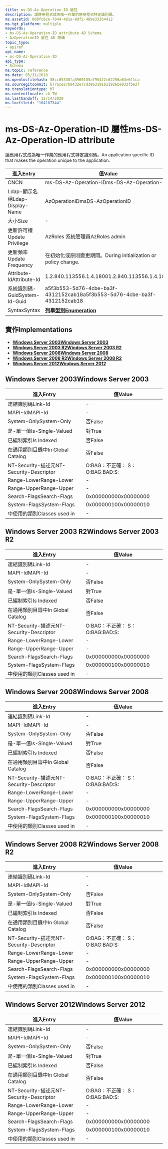 ```yaml
---
title: ms-DS-Az-Operation-ID 屬性
description: 讓應用程式成為唯一作業的應用程式特定識別碼。
ms.assetid: 0d0fc8ce-7044-481a-8df2-489e33264412
ms.tgt_platform: multiple
keywords:
- ms-DS-Az-Operation-ID attribute AD Schema
- AzOperationID 屬性 AD 架構
topic_type:
- apiref
api_name:
- ms-DS-Az-Operation-ID
api_type:
- Schema
ms.topic: reference
ms.date: 05/31/2018
ms.openlocfilehash: 58cc05338fa3960185a795422c62256a63e6f1ca
ms.sourcegitcommit: b77ace27b0432e7cd3863191b11926be032fbe2f
ms.translationtype: MT
ms.contentlocale: zh-TW
ms.lasthandoff: 12/14/2020
ms.locfileid: "104187344"
---
```

# <a name="ms-ds-az-operation-id-attribute"></a><span data-ttu-id="824d4-105">ms-DS-Az-Operation-ID 屬性</span><span class="sxs-lookup"><span data-stu-id="824d4-105">ms-DS-Az-Operation-ID attribute</span></span>

<span data-ttu-id="824d4-106">讓應用程式成為唯一作業的應用程式特定識別碼。</span><span class="sxs-lookup"><span data-stu-id="824d4-106">An application specific ID that makes the operation unique to the application.</span></span>



| <span data-ttu-id="824d4-107">進入</span><span class="sxs-lookup"><span data-stu-id="824d4-107">Entry</span></span> | <span data-ttu-id="824d4-108">值</span><span class="sxs-lookup"><span data-stu-id="824d4-108">Value</span></span> |
|-------------------|-----------------------------------------|
| <span data-ttu-id="824d4-109">CN</span><span class="sxs-lookup"><span data-stu-id="824d4-109">CN</span></span>                | <span data-ttu-id="824d4-110">ms-DS-Az-Operation-ID</span><span class="sxs-lookup"><span data-stu-id="824d4-110">ms-DS-Az-Operation-ID</span></span>                   |
| <span data-ttu-id="824d4-111">Ldap-顯示名稱</span><span class="sxs-lookup"><span data-stu-id="824d4-111">Ldap-Display-Name</span></span> | <span data-ttu-id="824d4-112">AzOperationID</span><span class="sxs-lookup"><span data-stu-id="824d4-112">msDS-AzOperationID</span></span>                      |
| <span data-ttu-id="824d4-113">大小</span><span class="sxs-lookup"><span data-stu-id="824d4-113">Size</span></span>              | \-                                      |
| <span data-ttu-id="824d4-114">更新許可權</span><span class="sxs-lookup"><span data-stu-id="824d4-114">Update Privilege</span></span>  | <span data-ttu-id="824d4-115">AzRoles 系統管理員</span><span class="sxs-lookup"><span data-stu-id="824d4-115">AzRoles admin</span></span>                           |
| <span data-ttu-id="824d4-116">更新頻率</span><span class="sxs-lookup"><span data-stu-id="824d4-116">Update Frequency</span></span>  | <span data-ttu-id="824d4-117">在初始化或原則變更期間。</span><span class="sxs-lookup"><span data-stu-id="824d4-117">During initialization or policy change.</span></span> |
| <span data-ttu-id="824d4-118">Attribute-Id</span><span class="sxs-lookup"><span data-stu-id="824d4-118">Attribute-Id</span></span>      | <span data-ttu-id="824d4-119">1.2.840.113556.1.4.1800</span><span class="sxs-lookup"><span data-stu-id="824d4-119">1.2.840.113556.1.4.1800</span></span>                 |
| <span data-ttu-id="824d4-120">系統識別碼-Guid</span><span class="sxs-lookup"><span data-stu-id="824d4-120">System-Id-Guid</span></span>    | <span data-ttu-id="824d4-121">a5f3b553-5d76-4cbe-ba3f-4312152cab18</span><span class="sxs-lookup"><span data-stu-id="824d4-121">a5f3b553-5d76-4cbe-ba3f-4312152cab18</span></span>    |
| <span data-ttu-id="824d4-122">Syntax</span><span class="sxs-lookup"><span data-stu-id="824d4-122">Syntax</span></span>            | [<span data-ttu-id="824d4-123">**列舉型別**</span><span class="sxs-lookup"><span data-stu-id="824d4-123">**Enumeration**</span></span>](s-enumeration.md)    |



## <a name="implementations"></a><span data-ttu-id="824d4-124">實作</span><span class="sxs-lookup"><span data-stu-id="824d4-124">Implementations</span></span>

-   [<span data-ttu-id="824d4-125">**Windows Server 2003**</span><span class="sxs-lookup"><span data-stu-id="824d4-125">**Windows Server 2003**</span></span>](#windows-server-2003)
-   [<span data-ttu-id="824d4-126">**Windows Server 2003 R2**</span><span class="sxs-lookup"><span data-stu-id="824d4-126">**Windows Server 2003 R2**</span></span>](#windows-server-2003-r2)
-   [<span data-ttu-id="824d4-127">**Windows Server 2008**</span><span class="sxs-lookup"><span data-stu-id="824d4-127">**Windows Server 2008**</span></span>](#windows-server-2008)
-   [<span data-ttu-id="824d4-128">**Windows Server 2008 R2**</span><span class="sxs-lookup"><span data-stu-id="824d4-128">**Windows Server 2008 R2**</span></span>](#windows-server-2008-r2)
-   [<span data-ttu-id="824d4-129">**Windows Server 2012**</span><span class="sxs-lookup"><span data-stu-id="824d4-129">**Windows Server 2012**</span></span>](#windows-server-2012)

## <a name="windows-server-2003"></a><span data-ttu-id="824d4-130">Windows Server 2003</span><span class="sxs-lookup"><span data-stu-id="824d4-130">Windows Server 2003</span></span>



| <span data-ttu-id="824d4-131">進入</span><span class="sxs-lookup"><span data-stu-id="824d4-131">Entry</span></span> | <span data-ttu-id="824d4-132">值</span><span class="sxs-lookup"><span data-stu-id="824d4-132">Value</span></span> |
|------------------------|--------------|
| <span data-ttu-id="824d4-133">連結識別碼</span><span class="sxs-lookup"><span data-stu-id="824d4-133">Link-Id</span></span>                | \-           |
| <span data-ttu-id="824d4-134">MAPI-Id</span><span class="sxs-lookup"><span data-stu-id="824d4-134">MAPI-Id</span></span>                | \-           |
| <span data-ttu-id="824d4-135">System-Only</span><span class="sxs-lookup"><span data-stu-id="824d4-135">System-Only</span></span>            | <span data-ttu-id="824d4-136">否</span><span class="sxs-lookup"><span data-stu-id="824d4-136">False</span></span>        |
| <span data-ttu-id="824d4-137">是-單一值</span><span class="sxs-lookup"><span data-stu-id="824d4-137">Is-Single-Valued</span></span>       | <span data-ttu-id="824d4-138">對</span><span class="sxs-lookup"><span data-stu-id="824d4-138">True</span></span>         |
| <span data-ttu-id="824d4-139">已編制索引</span><span class="sxs-lookup"><span data-stu-id="824d4-139">Is Indexed</span></span>             | <span data-ttu-id="824d4-140">否</span><span class="sxs-lookup"><span data-stu-id="824d4-140">False</span></span>        |
| <span data-ttu-id="824d4-141">在通用類別目錄中</span><span class="sxs-lookup"><span data-stu-id="824d4-141">In Global Catalog</span></span>      | <span data-ttu-id="824d4-142">否</span><span class="sxs-lookup"><span data-stu-id="824d4-142">False</span></span>        |
| <span data-ttu-id="824d4-143">NT-Security-描述元</span><span class="sxs-lookup"><span data-stu-id="824d4-143">NT-Security-Descriptor</span></span> | <span data-ttu-id="824d4-144">O:BAG：不正確： S：</span><span class="sxs-lookup"><span data-stu-id="824d4-144">O:BAG:BAD:S:</span></span> |
| <span data-ttu-id="824d4-145">Range-Lower</span><span class="sxs-lookup"><span data-stu-id="824d4-145">Range-Lower</span></span>            | \-           |
| <span data-ttu-id="824d4-146">Range-Upper</span><span class="sxs-lookup"><span data-stu-id="824d4-146">Range-Upper</span></span>            | \-           |
| <span data-ttu-id="824d4-147">Search-Flags</span><span class="sxs-lookup"><span data-stu-id="824d4-147">Search-Flags</span></span>           | <span data-ttu-id="824d4-148">0x00000000</span><span class="sxs-lookup"><span data-stu-id="824d4-148">0x00000000</span></span>   |
| <span data-ttu-id="824d4-149">System-Flags</span><span class="sxs-lookup"><span data-stu-id="824d4-149">System-Flags</span></span>           | <span data-ttu-id="824d4-150">0x00000010</span><span class="sxs-lookup"><span data-stu-id="824d4-150">0x00000010</span></span>   |
| <span data-ttu-id="824d4-151">中使用的類別</span><span class="sxs-lookup"><span data-stu-id="824d4-151">Classes used in</span></span>        | \-           |



## <a name="windows-server-2003-r2"></a><span data-ttu-id="824d4-152">Windows Server 2003 R2</span><span class="sxs-lookup"><span data-stu-id="824d4-152">Windows Server 2003 R2</span></span>



| <span data-ttu-id="824d4-153">進入</span><span class="sxs-lookup"><span data-stu-id="824d4-153">Entry</span></span> | <span data-ttu-id="824d4-154">值</span><span class="sxs-lookup"><span data-stu-id="824d4-154">Value</span></span> |
|------------------------|--------------|
| <span data-ttu-id="824d4-155">連結識別碼</span><span class="sxs-lookup"><span data-stu-id="824d4-155">Link-Id</span></span>                | \-           |
| <span data-ttu-id="824d4-156">MAPI-Id</span><span class="sxs-lookup"><span data-stu-id="824d4-156">MAPI-Id</span></span>                | \-           |
| <span data-ttu-id="824d4-157">System-Only</span><span class="sxs-lookup"><span data-stu-id="824d4-157">System-Only</span></span>            | <span data-ttu-id="824d4-158">否</span><span class="sxs-lookup"><span data-stu-id="824d4-158">False</span></span>        |
| <span data-ttu-id="824d4-159">是-單一值</span><span class="sxs-lookup"><span data-stu-id="824d4-159">Is-Single-Valued</span></span>       | <span data-ttu-id="824d4-160">對</span><span class="sxs-lookup"><span data-stu-id="824d4-160">True</span></span>         |
| <span data-ttu-id="824d4-161">已編制索引</span><span class="sxs-lookup"><span data-stu-id="824d4-161">Is Indexed</span></span>             | <span data-ttu-id="824d4-162">否</span><span class="sxs-lookup"><span data-stu-id="824d4-162">False</span></span>        |
| <span data-ttu-id="824d4-163">在通用類別目錄中</span><span class="sxs-lookup"><span data-stu-id="824d4-163">In Global Catalog</span></span>      | <span data-ttu-id="824d4-164">否</span><span class="sxs-lookup"><span data-stu-id="824d4-164">False</span></span>        |
| <span data-ttu-id="824d4-165">NT-Security-描述元</span><span class="sxs-lookup"><span data-stu-id="824d4-165">NT-Security-Descriptor</span></span> | <span data-ttu-id="824d4-166">O:BAG：不正確： S：</span><span class="sxs-lookup"><span data-stu-id="824d4-166">O:BAG:BAD:S:</span></span> |
| <span data-ttu-id="824d4-167">Range-Lower</span><span class="sxs-lookup"><span data-stu-id="824d4-167">Range-Lower</span></span>            | \-           |
| <span data-ttu-id="824d4-168">Range-Upper</span><span class="sxs-lookup"><span data-stu-id="824d4-168">Range-Upper</span></span>            | \-           |
| <span data-ttu-id="824d4-169">Search-Flags</span><span class="sxs-lookup"><span data-stu-id="824d4-169">Search-Flags</span></span>           | <span data-ttu-id="824d4-170">0x00000000</span><span class="sxs-lookup"><span data-stu-id="824d4-170">0x00000000</span></span>   |
| <span data-ttu-id="824d4-171">System-Flags</span><span class="sxs-lookup"><span data-stu-id="824d4-171">System-Flags</span></span>           | <span data-ttu-id="824d4-172">0x00000010</span><span class="sxs-lookup"><span data-stu-id="824d4-172">0x00000010</span></span>   |
| <span data-ttu-id="824d4-173">中使用的類別</span><span class="sxs-lookup"><span data-stu-id="824d4-173">Classes used in</span></span>        | \-           |



## <a name="windows-server-2008"></a><span data-ttu-id="824d4-174">Windows Server 2008</span><span class="sxs-lookup"><span data-stu-id="824d4-174">Windows Server 2008</span></span>



| <span data-ttu-id="824d4-175">進入</span><span class="sxs-lookup"><span data-stu-id="824d4-175">Entry</span></span> | <span data-ttu-id="824d4-176">值</span><span class="sxs-lookup"><span data-stu-id="824d4-176">Value</span></span> |
|------------------------|--------------|
| <span data-ttu-id="824d4-177">連結識別碼</span><span class="sxs-lookup"><span data-stu-id="824d4-177">Link-Id</span></span>                | \-           |
| <span data-ttu-id="824d4-178">MAPI-Id</span><span class="sxs-lookup"><span data-stu-id="824d4-178">MAPI-Id</span></span>                | \-           |
| <span data-ttu-id="824d4-179">System-Only</span><span class="sxs-lookup"><span data-stu-id="824d4-179">System-Only</span></span>            | <span data-ttu-id="824d4-180">否</span><span class="sxs-lookup"><span data-stu-id="824d4-180">False</span></span>        |
| <span data-ttu-id="824d4-181">是-單一值</span><span class="sxs-lookup"><span data-stu-id="824d4-181">Is-Single-Valued</span></span>       | <span data-ttu-id="824d4-182">對</span><span class="sxs-lookup"><span data-stu-id="824d4-182">True</span></span>         |
| <span data-ttu-id="824d4-183">已編制索引</span><span class="sxs-lookup"><span data-stu-id="824d4-183">Is Indexed</span></span>             | <span data-ttu-id="824d4-184">否</span><span class="sxs-lookup"><span data-stu-id="824d4-184">False</span></span>        |
| <span data-ttu-id="824d4-185">在通用類別目錄中</span><span class="sxs-lookup"><span data-stu-id="824d4-185">In Global Catalog</span></span>      | <span data-ttu-id="824d4-186">否</span><span class="sxs-lookup"><span data-stu-id="824d4-186">False</span></span>        |
| <span data-ttu-id="824d4-187">NT-Security-描述元</span><span class="sxs-lookup"><span data-stu-id="824d4-187">NT-Security-Descriptor</span></span> | <span data-ttu-id="824d4-188">O:BAG：不正確： S：</span><span class="sxs-lookup"><span data-stu-id="824d4-188">O:BAG:BAD:S:</span></span> |
| <span data-ttu-id="824d4-189">Range-Lower</span><span class="sxs-lookup"><span data-stu-id="824d4-189">Range-Lower</span></span>            | \-           |
| <span data-ttu-id="824d4-190">Range-Upper</span><span class="sxs-lookup"><span data-stu-id="824d4-190">Range-Upper</span></span>            | \-           |
| <span data-ttu-id="824d4-191">Search-Flags</span><span class="sxs-lookup"><span data-stu-id="824d4-191">Search-Flags</span></span>           | <span data-ttu-id="824d4-192">0x00000000</span><span class="sxs-lookup"><span data-stu-id="824d4-192">0x00000000</span></span>   |
| <span data-ttu-id="824d4-193">System-Flags</span><span class="sxs-lookup"><span data-stu-id="824d4-193">System-Flags</span></span>           | <span data-ttu-id="824d4-194">0x00000010</span><span class="sxs-lookup"><span data-stu-id="824d4-194">0x00000010</span></span>   |
| <span data-ttu-id="824d4-195">中使用的類別</span><span class="sxs-lookup"><span data-stu-id="824d4-195">Classes used in</span></span>        | \-           |



## <a name="windows-server-2008-r2"></a><span data-ttu-id="824d4-196">Windows Server 2008 R2</span><span class="sxs-lookup"><span data-stu-id="824d4-196">Windows Server 2008 R2</span></span>



| <span data-ttu-id="824d4-197">進入</span><span class="sxs-lookup"><span data-stu-id="824d4-197">Entry</span></span> | <span data-ttu-id="824d4-198">值</span><span class="sxs-lookup"><span data-stu-id="824d4-198">Value</span></span> |
|------------------------|--------------|
| <span data-ttu-id="824d4-199">連結識別碼</span><span class="sxs-lookup"><span data-stu-id="824d4-199">Link-Id</span></span>                | \-           |
| <span data-ttu-id="824d4-200">MAPI-Id</span><span class="sxs-lookup"><span data-stu-id="824d4-200">MAPI-Id</span></span>                | \-           |
| <span data-ttu-id="824d4-201">System-Only</span><span class="sxs-lookup"><span data-stu-id="824d4-201">System-Only</span></span>            | <span data-ttu-id="824d4-202">否</span><span class="sxs-lookup"><span data-stu-id="824d4-202">False</span></span>        |
| <span data-ttu-id="824d4-203">是-單一值</span><span class="sxs-lookup"><span data-stu-id="824d4-203">Is-Single-Valued</span></span>       | <span data-ttu-id="824d4-204">對</span><span class="sxs-lookup"><span data-stu-id="824d4-204">True</span></span>         |
| <span data-ttu-id="824d4-205">已編制索引</span><span class="sxs-lookup"><span data-stu-id="824d4-205">Is Indexed</span></span>             | <span data-ttu-id="824d4-206">否</span><span class="sxs-lookup"><span data-stu-id="824d4-206">False</span></span>        |
| <span data-ttu-id="824d4-207">在通用類別目錄中</span><span class="sxs-lookup"><span data-stu-id="824d4-207">In Global Catalog</span></span>      | <span data-ttu-id="824d4-208">否</span><span class="sxs-lookup"><span data-stu-id="824d4-208">False</span></span>        |
| <span data-ttu-id="824d4-209">NT-Security-描述元</span><span class="sxs-lookup"><span data-stu-id="824d4-209">NT-Security-Descriptor</span></span> | <span data-ttu-id="824d4-210">O:BAG：不正確： S：</span><span class="sxs-lookup"><span data-stu-id="824d4-210">O:BAG:BAD:S:</span></span> |
| <span data-ttu-id="824d4-211">Range-Lower</span><span class="sxs-lookup"><span data-stu-id="824d4-211">Range-Lower</span></span>            | \-           |
| <span data-ttu-id="824d4-212">Range-Upper</span><span class="sxs-lookup"><span data-stu-id="824d4-212">Range-Upper</span></span>            | \-           |
| <span data-ttu-id="824d4-213">Search-Flags</span><span class="sxs-lookup"><span data-stu-id="824d4-213">Search-Flags</span></span>           | <span data-ttu-id="824d4-214">0x00000000</span><span class="sxs-lookup"><span data-stu-id="824d4-214">0x00000000</span></span>   |
| <span data-ttu-id="824d4-215">System-Flags</span><span class="sxs-lookup"><span data-stu-id="824d4-215">System-Flags</span></span>           | <span data-ttu-id="824d4-216">0x00000010</span><span class="sxs-lookup"><span data-stu-id="824d4-216">0x00000010</span></span>   |
| <span data-ttu-id="824d4-217">中使用的類別</span><span class="sxs-lookup"><span data-stu-id="824d4-217">Classes used in</span></span>        | \-           |



## <a name="windows-server-2012"></a><span data-ttu-id="824d4-218">Windows Server 2012</span><span class="sxs-lookup"><span data-stu-id="824d4-218">Windows Server 2012</span></span>



| <span data-ttu-id="824d4-219">進入</span><span class="sxs-lookup"><span data-stu-id="824d4-219">Entry</span></span> | <span data-ttu-id="824d4-220">值</span><span class="sxs-lookup"><span data-stu-id="824d4-220">Value</span></span> |
|------------------------|--------------|
| <span data-ttu-id="824d4-221">連結識別碼</span><span class="sxs-lookup"><span data-stu-id="824d4-221">Link-Id</span></span>                | \-           |
| <span data-ttu-id="824d4-222">MAPI-Id</span><span class="sxs-lookup"><span data-stu-id="824d4-222">MAPI-Id</span></span>                | \-           |
| <span data-ttu-id="824d4-223">System-Only</span><span class="sxs-lookup"><span data-stu-id="824d4-223">System-Only</span></span>            | <span data-ttu-id="824d4-224">否</span><span class="sxs-lookup"><span data-stu-id="824d4-224">False</span></span>        |
| <span data-ttu-id="824d4-225">是-單一值</span><span class="sxs-lookup"><span data-stu-id="824d4-225">Is-Single-Valued</span></span>       | <span data-ttu-id="824d4-226">對</span><span class="sxs-lookup"><span data-stu-id="824d4-226">True</span></span>         |
| <span data-ttu-id="824d4-227">已編制索引</span><span class="sxs-lookup"><span data-stu-id="824d4-227">Is Indexed</span></span>             | <span data-ttu-id="824d4-228">否</span><span class="sxs-lookup"><span data-stu-id="824d4-228">False</span></span>        |
| <span data-ttu-id="824d4-229">在通用類別目錄中</span><span class="sxs-lookup"><span data-stu-id="824d4-229">In Global Catalog</span></span>      | <span data-ttu-id="824d4-230">否</span><span class="sxs-lookup"><span data-stu-id="824d4-230">False</span></span>        |
| <span data-ttu-id="824d4-231">NT-Security-描述元</span><span class="sxs-lookup"><span data-stu-id="824d4-231">NT-Security-Descriptor</span></span> | <span data-ttu-id="824d4-232">O:BAG：不正確： S：</span><span class="sxs-lookup"><span data-stu-id="824d4-232">O:BAG:BAD:S:</span></span> |
| <span data-ttu-id="824d4-233">Range-Lower</span><span class="sxs-lookup"><span data-stu-id="824d4-233">Range-Lower</span></span>            | \-           |
| <span data-ttu-id="824d4-234">Range-Upper</span><span class="sxs-lookup"><span data-stu-id="824d4-234">Range-Upper</span></span>            | \-           |
| <span data-ttu-id="824d4-235">Search-Flags</span><span class="sxs-lookup"><span data-stu-id="824d4-235">Search-Flags</span></span>           | <span data-ttu-id="824d4-236">0x00000000</span><span class="sxs-lookup"><span data-stu-id="824d4-236">0x00000000</span></span>   |
| <span data-ttu-id="824d4-237">System-Flags</span><span class="sxs-lookup"><span data-stu-id="824d4-237">System-Flags</span></span>           | <span data-ttu-id="824d4-238">0x00000010</span><span class="sxs-lookup"><span data-stu-id="824d4-238">0x00000010</span></span>   |
| <span data-ttu-id="824d4-239">中使用的類別</span><span class="sxs-lookup"><span data-stu-id="824d4-239">Classes used in</span></span>        | \-           |



 

 




